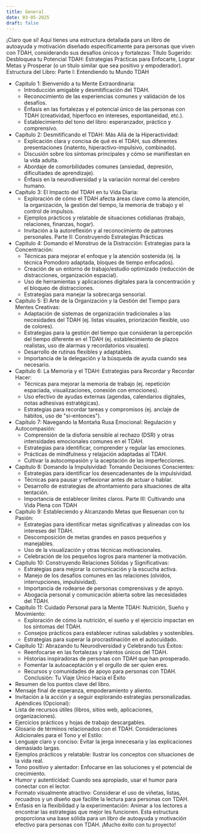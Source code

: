 ```yaml
---
title: General
date: 03-05-2025
draft: false
---
```

¡Claro que sí! Aquí tienes una estructura detallada para un libro de autoayuda y motivación diseñado específicamente para personas que viven con TDAH, considerando sus desafíos únicos y fortalezas:
Título Sugerido: Desbloquea tu Potencial TDAH: Estrategias Prácticas para Enfocarte, Lograr Metas y Prosperar (o un título similar que sea positivo y empoderador).
Estructura del Libro:
Parte I: Entendiendo tu Mundo TDAH
 * Capítulo 1: Bienvenido a tu Mente Extraordinaria:
   * Introducción amigable y desmitificación del TDAH.
   * Reconocimiento de las experiencias comunes y validación de los desafíos.
   * Énfasis en las fortalezas y el potencial único de las personas con TDAH (creatividad, hiperfoco en intereses, espontaneidad, etc.).
   * Establecimiento del tono del libro: esperanzador, práctico y comprensivo.
 * Capítulo 2: Desmitificando el TDAH: Más Allá de la Hiperactividad:
   * Explicación clara y concisa de qué es el TDAH, sus diferentes presentaciones (inatento, hiperactivo-impulsivo, combinado).
   * Discusión sobre los síntomas principales y cómo se manifiestan en la vida adulta.
   * Abordaje de comorbilidades comunes (ansiedad, depresión, dificultades de aprendizaje).
   * Énfasis en la neurodiversidad y la variación normal del cerebro humano.
 * Capítulo 3: El Impacto del TDAH en tu Vida Diaria:
   * Exploración de cómo el TDAH afecta áreas clave como la atención, la organización, la gestión del tiempo, la memoria de trabajo y el control de impulsos.
   * Ejemplos prácticos y relatable de situaciones cotidianas (trabajo, relaciones, finanzas, hogar).
   * Invitación a la autoreflexión y al reconocimiento de patrones personales.
Parte II: Construyendo Estrategias Prácticas
 * Capítulo 4: Domando el Monstruo de la Distracción: Estrategias para la Concentración:
   * Técnicas para mejorar el enfoque y la atención sostenida (ej. la técnica Pomodoro adaptada, bloques de tiempo enfocados).
   * Creación de un entorno de trabajo/estudio optimizado (reducción de distracciones, organización espacial).
   * Uso de herramientas y aplicaciones digitales para la concentración y el bloqueo de distracciones.
   * Estrategias para manejar la sobrecarga sensorial.
 * Capítulo 5: El Arte de la Organización y la Gestión del Tiempo para Mentes Creativas:
   * Adaptación de sistemas de organización tradicionales a las necesidades del TDAH (ej. listas visuales, priorización flexible, uso de colores).
   * Estrategias para la gestión del tiempo que consideran la percepción del tiempo diferente en el TDAH (ej. establecimiento de plazos realistas, uso de alarmas y recordatorios visuales).
   * Desarrollo de rutinas flexibles y adaptables.
   * Importancia de la delegación y la búsqueda de ayuda cuando sea necesario.
 * Capítulo 6: La Memoria y el TDAH: Estrategias para Recordar y Recordar Hacer:
   * Técnicas para mejorar la memoria de trabajo (ej. repetición espaciada, visualizaciones, conexión con emociones).
   * Uso efectivo de ayudas externas (agendas, calendarios digitales, notas adhesivas estratégicas).
   * Estrategias para recordar tareas y compromisos (ej. anclaje de hábitos, uso de "si-entonces").
 * Capítulo 7: Navegando la Montaña Rusa Emocional: Regulación y Autocompasión:
   * Comprensión de la disforia sensible al rechazo (DSR) y otras intensidades emocionales comunes en el TDAH.
   * Estrategias para identificar, comprender y regular las emociones.
   * Prácticas de mindfulness y relajación adaptadas al TDAH.
   * Cultivar la autocompasión y la aceptación de las imperfecciones.
 * Capítulo 8: Domando la Impulsividad: Tomando Decisiones Conscientes:
   * Estrategias para identificar los desencadenantes de la impulsividad.
   * Técnicas para pausar y reflexionar antes de actuar o hablar.
   * Desarrollo de estrategias de afrontamiento para situaciones de alta tentación.
   * Importancia de establecer límites claros.
Parte III: Cultivando una Vida Plena con TDAH
 * Capítulo 9: Estableciendo y Alcanzando Metas que Resuenan con tu Pasión:
   * Estrategias para identificar metas significativas y alineadas con los intereses del TDAH.
   * Descomposición de metas grandes en pasos pequeños y manejables.
   * Uso de la visualización y otras técnicas motivacionales.
   * Celebración de los pequeños logros para mantener la motivación.
 * Capítulo 10: Construyendo Relaciones Sólidas y Significativas:
   * Estrategias para mejorar la comunicación y la escucha activa.
   * Manejo de los desafíos comunes en las relaciones (olvidos, interrupciones, impulsividad).
   * Importancia de rodearse de personas comprensivas y de apoyo.
   * Abogacía personal y comunicación abierta sobre las necesidades del TDAH.
 * Capítulo 11: Cuidado Personal para la Mente TDAH: Nutrición, Sueño y Movimiento:
   * Exploración de cómo la nutrición, el sueño y el ejercicio impactan en los síntomas del TDAH.
   * Consejos prácticos para establecer rutinas saludables y sostenibles.
   * Estrategias para superar la procrastinación en el autocuidado.
 * Capítulo 12: Abrazando tu Neurodiversidad y Celebrando tus Éxitos:
   * Reenfocarse en las fortalezas y talentos únicos del TDAH.
   * Historias inspiradoras de personas con TDAH que han prosperado.
   * Fomentar la autoaceptación y el orgullo de ser quien eres.
   * Recursos y comunidades de apoyo para personas con TDAH.
Conclusión: Tu Viaje Único Hacia el Éxito
 * Resumen de los puntos clave del libro.
 * Mensaje final de esperanza, empoderamiento y aliento.
 * Invitación a la acción y a seguir explorando estrategias personalizadas.
Apéndices (Opcional):
 * Lista de recursos útiles (libros, sitios web, aplicaciones, organizaciones).
 * Ejercicios prácticos y hojas de trabajo descargables.
 * Glosario de términos relacionados con el TDAH.
Consideraciones Adicionales para el Tono y el Estilo:
 * Lenguaje claro y conciso: Evitar la jerga innecesaria y las explicaciones demasiado largas.
 * Ejemplos prácticos y relatable: Ilustrar los conceptos con situaciones de la vida real.
 * Tono positivo y alentador: Enfocarse en las soluciones y el potencial de crecimiento.
 * Humor y autenticidad: Cuando sea apropiado, usar el humor para conectar con el lector.
 * Formato visualmente atractivo: Considerar el uso de viñetas, listas, recuadros y un diseño que facilite la lectura para personas con TDAH.
 * Énfasis en la flexibilidad y la experimentación: Animar a los lectores a encontrar las estrategias que mejor les funcionen.
Esta estructura proporciona una base sólida para un libro de autoayuda y motivación efectivo para personas con TDAH. ¡Mucho éxito con tu proyecto!
